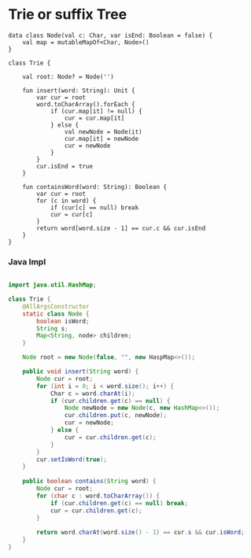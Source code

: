 

# Trie or suffix Tree

    data class Node(val c: Char, var isEnd: Boolean = false) {
        val map = mutableMapOf<Char, Node>()
    }

    class Trie {
        
        val root: Node? = Node('')

        fun insert(word: String): Unit {
            var cur = root
            word.toCharArray().forEach {
                if (cur.map[it] != null) {
                    cur = cur.map[it]            
                } else {
                    val newNode = Node(it)
                    cur.map[it] = newNode
                    cur = newNode
                }
            }
            cur.isEnd = true
        }

        fun containsWord(word: String): Boolean {
            var cur = root 
            for (c in word) {
                if (cur[c] == null) break
                cur = cur[c]
            }
            return word[word.size - 1] == cur.c && cur.isEnd
        }
    }

### Java Impl

```java

import java.util.HashMap;

class Trie {
    @AllArgsConstructor
    static class Node {
        boolean isWord;
        String s;
        Map<String, node> children;
    }

    Node root = new Node(false, "", new HaspMap<>());

    public void insert(String word) {
        Node cur = root;
        for (int i = 0; i < word.size(); i++) {
            Char c = word.charAt(i);
            if (cur.children.get(c) == null) {
                Node newNode = new Node(c, new HashMap<>());
                cur.children.put(c, newNode);
                cur = newNode;
            } else {
                cur = cur.children.get(c);
            }
        }
        cur.setIsWord(true);
    }
    
    public boolean contains(String word) {
        Node cur = root; 
        for (char c : word.toCharArray()) {
            if (cur.children.get(c) == null) break;
            cur = cur.children.get(c);
        }
        
        return word.charAt(word.size() - 1) == cur.s && cur.isWord;
    }
}

```